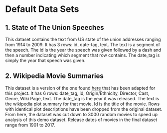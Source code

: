 # Default Data Sets
## 1. State of The Union Speeches 
This dataset contains the text from US state of the union addresses ranging from 1914 to 2009. It has 3 rows: id, date-tag, text. The text is a segment of the speech. The id is the year the speech was given followed by a dash and then a number indicating which segment that row contains. The date_tag is simply the year that speech was given. 
## 2. Wikipedia Movie Summaries
This dataset is a version of the one found [here](https://www.kaggle.com/jrobischon/wikipedia-movie-plots) that has been adapted for this project. It has 6 rows: date_tag, id, Origin/Ethnicity, Director, Cast, Genre, Wiki Page, text. The date_tag is the year it was released. The text is the wikipedia plot summary for that movie. Id is the title of the movie. Rows with identical plot descriptions have been dropped from the original dataset. From here, the dataset was cut down to 3000 random movies to speed up analysis of this demo dataset. Release dates of movies in the final dataset range from 1901 to 2017.